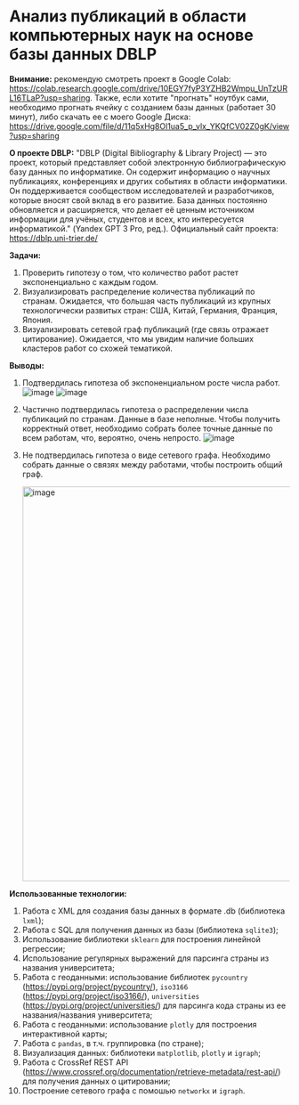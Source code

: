 # Анализ публикаций в области компьютерных наук на основе базы данных DBLP

**Внимание:** рекомендую смотреть проект в Google Colab: https://colab.research.google.com/drive/10EGY7fyP3YZHB2Wmpu_UnTzURL16TLaP?usp=sharing. Также, если хотите "прогнать" ноутбук сами, необходимо прогнать ячейку с созданием базы данных (работает 30 минут), либо скачать ее с моего Google Диска: https://drive.google.com/file/d/11q5xHg8Ol1ua5_p_vlx_YKQfCV02Z0gK/view?usp=sharing

**О проекте DBLP:** "DBLP (Digital Bibliography & Library Project) — это проект, который представляет собой электронную библиографическую базу данных по информатике. Он содержит информацию о научных публикациях, конференциях и других событиях в области информатики. Он поддерживается сообществом исследователей и разработчиков, которые вносят свой вклад в его развитие. База данных постоянно обновляется и расширяется, что делает её ценным источником информации для учёных, студентов и всех, кто интересуется информатикой." (Yandex GPT 3 Pro, ред.). Официальный сайт проекта: https://dblp.uni-trier.de/

**Задачи:**

1.   Проверить гипотезу о том, что количество работ растет экспоненциально с каждым годом.
2.   Визуализировать распределение количества публикаций по странам. Ожидается, что большая часть публикаций из крупных технологически развитых стран: США, Китай, Германия, Франция, Япония. 
3.   Визуализировать сетевой граф публикаций (где связь отражает цитирование). Ожидается, что мы увидим наличие больших кластеров работ со схожей тематикой.

**Выводы:** 
1. Подтвердилась гипотеза об экспоненциальном росте числа работ.
 ![image](https://github.com/SIrRob525/HSE-NES-Data-Science-Project-2024/assets/74403363/a881c64c-a8ac-4765-855f-68707a0e99b9) ![image](https://github.com/SIrRob525/HSE-NES-Data-Science-Project-2024/assets/74403363/e130db99-e315-49a6-b514-c06d7af96062)


2. Частично подтвердилась гипотеза о распределении числа публикаций по странам. Данные в базе неполные. Чтобы получить корректный ответ, необходимо собрать более точные данные по всем работам, что, вероятно, очень непросто.
   ![image](https://github.com/SIrRob525/HSE-NES-Data-Science-Project-2024/assets/74403363/024e6f09-0968-46ca-87cb-92da1a2b5348)

   
3. Не подтвердилась гипотеза о виде сетевого графа. Необходимо собрать данные о связях между работами, чтобы построить общий граф.
   
   <img width="709" alt="image" src="https://github.com/SIrRob525/HSE-NES-Data-Science-Project-2024/assets/74403363/4b6e8e5f-e41c-4f9e-9acd-5002d1d02a14">

**Использованные технологии:**

1. Работа с XML для создания базы данных в формате .db (библиотека `lxml`);
2. Работа с SQL для получения данных из базы (библиотека `sqlite3`);
3. Использование библиотеки `sklearn` для построения линейной регрессии;
4. Использование регулярных выражений для парсинга страны из названия университета;
5. Работа с геоданными: использование библиотек `pycountry` (https://pypi.org/project/pycountry/), `iso3166` (https://pypi.org/project/iso3166/), `universities` (https://pypi.org/project/universities/) для парсинга кода страны из ее названия/названия университета;
6. Работа с геоданными: использование `plotly` для построения интерактивной карты;
7. Работа с `pandas`, в т.ч. группировка (по стране);
8. Визуализация данных: библиотеки `matplotlib`, `plotly` и `igraph`;
9. Работа с CrossRef REST API (https://www.crossref.org/documentation/retrieve-metadata/rest-api/) для получения данных о цитировании;
10. Построение сетевого графа с помошью `networkx` и `igraph`.
